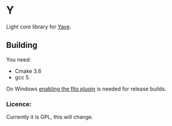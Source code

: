 # Y
Light core library for [Yave](https://github.com/gan74/Yave).

## Building
You need:
 * Cmake 3.6
 * gcc 5

On Windows [enabling the flto plugin](http://stackoverflow.com/questions/32221221/mingw-x64-windows-plugin-needed-to-handle-lto-object) is needed for release builds.

### Licence:
Currently it is GPL, this will change.
